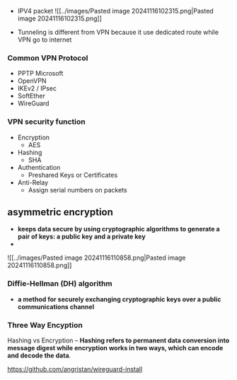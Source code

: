 
- IPV4 packet
![[../images/Pasted image 20241116102315.png|Pasted image 20241116102315.png]]


- Tunneling is different from VPN because it use dedicated route while VPN go to internet

### Common VPN Protocol
- PPTP Microsoft  
- OpenVPN
- IKEv2 / IPsec
- SoftEther
- WireGuard

### VPN security function
- Encryption 
	- AES
- Hashing
	- SHA
- Authentication
	- Preshared Keys or Certificates
- Anti-Relay
	- Assign serial numbers on packets
## asymmetric encryption

- **keeps data secure by using cryptographic algorithms to generate a pair of keys: a public key and a private key**
- 
![[../images/Pasted image 20241116110858.png|Pasted image 20241116110858.png]]


### Diffie-Hellman (DH) algorithm

- **a method for securely exchanging cryptographic keys over a public communications channel**


### Three Way Encyption


Hashing vs Encryption – **Hashing refers to permanent data conversion into message digest while encryption works in two ways, which can encode and decode the data**.




https://github.com/angristan/wireguard-install